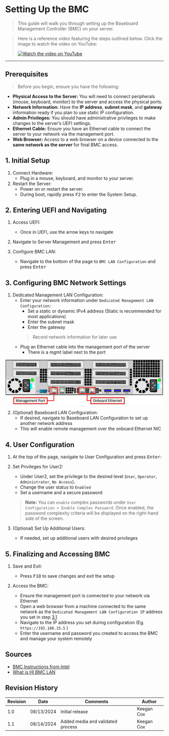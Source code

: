 # Setting Up the BMC
> This guide will walk you through setting up the Baseboard Management Controller (BMC) on your server.

> Here is a reference video featuring the steps outlined below. Click the image to watch the video on YouTube:
> <div align="left">
>  <a href="https://youtu.be/o4y_G4bLZgs" target="_blank">
>    <img src="https://img.youtube.com/vi/o4y_G4bLZgs/0.jpg" alt="Watch the video on YouTube">
>  </a>
> </div>

***

## Prerequisites
> Before you begin, ensure you have the following:

- **Physical Access to the Server:** You will need to connect peripherals (mouse, keyboard, monitor) to the server and access the physical ports.
- **Network Information:** Have the **IP address**, **subnet mask**, and **gateway** information ready if you plan to use static IP configuration.
- **Admin Privileges:** You should have administrative privileges to make changes to the server’s UEFI settings.
- **Ethernet Cable:** Ensure you have an Ethernet cable to connect the server to your network via the management port.
- **Web Browser:** Access to a web browser on a device connected to the **same network as the server** for final BMC access.

## 1. Initial Setup
1. Connect Hardware:
    - Plug in a mouse, keyboard, and monitor to your server.
2. Restart the Server:
    - Power on or restart the server.
    - During boot, rapidly press <KBD>F2</KBD> to enter the System Setup.

## 2. Entering UEFI and Navigating
1. Access UEFI:
    - Once in UEFI, use the arrow keys to navigate
2. Navigate to Server Management and press <KBD>Enter</KBD>

3. Configure BMC LAN:
    - Navigate to the bottom of the page to `BMC LAN Configuration` and press <KBD>Enter</KBD>


## 3. Configuring BMC Network Settings
1. Dedicated Management LAN Configuration:
    - Enter your network information under `Dedicated Management LAN Configuration`:
        - Set a static or dynamic IPv4 address (Static is recommended for most applications)
        - Enter the subnet mask
        - Enter the gateway
        > Record network information for later use
    - Plug an Ethernet cable into the management port of the server
        - There is a mgmt label next to the port

![](https://github.com/kcox-ByteSpeed/Test_Intel_Documentation/blob/main/Images/BMC_Management_Port.png)

2. (Optional) Baseboard LAN Configuration:
    - If desired, navigate to Baseboard LAN Configuration to set up another network address
    - This will enable remote management over the onboard Ethernet NIC


## 4. User Configuration
1. At the top of the page, navigate to User Configuration and press <KBD>Enter</KBD>:

2. Set Privileges for User2:
    - Under User2, set the privilege to the desired level (`User`, `Operator`, `Administrator`, `No Access`).
    - Change the user status to `Enabled`
    - Set a username and a secure password
    > **Note:** You can `enable` complex passwords under `User Configuration > Enable Complex Password`. Once enabled, the password complexity criteria will be displayed on the right-hand side of the screen.

3. (Optional) Set Up Additional Users:
    - If needed, set up additional users with desired privileges


## 5. Finalizing and Accessing BMC
1. Save and Exit:
    - Press <KBD>F10</KBD> to save changes and exit the setup

2. Access the BMC:
    - Ensure the management port is connected to your network via Ethernet
    - Open a web browser from a machine connected to the same network as the `Dedicated Management LAN Configuration IP` address you set in step [3.1](#3-configuring-bmc-network-settings)
    - Navigate to the IP address you set during configuration (Eg. `https://192.168.15.5` )
    - Enter the username and password you created to access the BMC and manage your system remotely

## Sources
- [BMC Instructions from Intel][BMC Instructions]
- [What is HI BMC LAN][HI BMC LAN]

[HI BMC LAN]: https://www.intel.com/content/www/us/en/support/articles/000059567/server-products/server-boards.html
[BMC Instructions]: https://www.intel.com/content/www/us/en/support/articles/000007913/server-products.html



## Revision History
| Revision | Date       | Comments                                                                 | Author     |
|----------|------------|--------------------------------------------------------------------------|------------|
| 1.0      | 08/13/2024 | Initial release | Keegan Cox |
| 1.1      | 08/14/2024 | Added media and validated process | Keegan Cox |